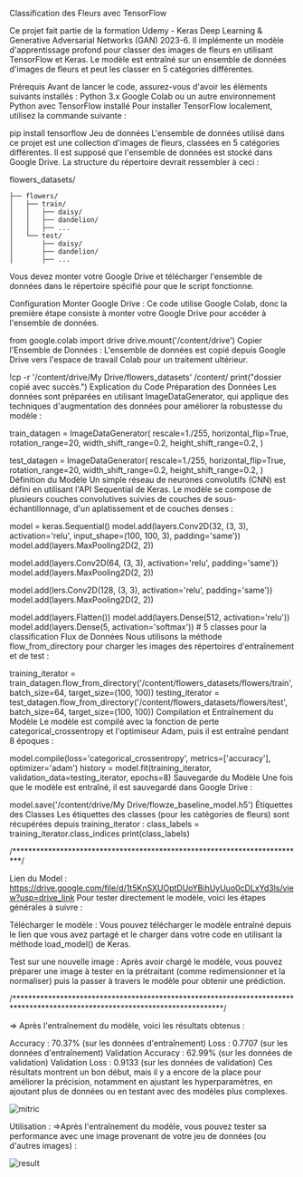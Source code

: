 Classification des Fleurs avec TensorFlow

Ce projet fait partie de la formation Udemy - Keras Deep Learning & Generative Adversarial Networks (GAN) 2023-6. Il implémente un modèle d'apprentissage profond pour classer des images de fleurs en utilisant TensorFlow et Keras. Le modèle est entraîné sur un ensemble de données d'images de fleurs et peut les classer en 5 catégories différentes.

Prérequis
Avant de lancer le code, assurez-vous d'avoir les éléments suivants installés :
Python 3.x
Google Colab ou un autre environnement Python avec TensorFlow installé
Pour installer TensorFlow localement, utilisez la commande suivante :


pip install tensorflow
Jeu de données
L'ensemble de données utilisé dans ce projet est une collection d'images de fleurs, classées en 5 catégories différentes. Il est supposé que l'ensemble de données est stocké dans Google Drive. La structure du répertoire devrait ressembler à ceci :


flowers_datasets/

    ├── flowers/
    │   ├── train/
    │   │   ├── daisy/
    │   │   ├── dandelion/
    │   │   ├── ...
    │   └── test/
    │       ├── daisy/
    │       ├── dandelion/
    │       ├── ...
    
Vous devez monter votre Google Drive et télécharger l'ensemble de données dans le répertoire spécifié pour que le script fonctionne.


Configuration
Monter Google Drive : Ce code utilise Google Colab, donc la première étape consiste à monter votre Google Drive pour accéder à l'ensemble de données.


from google.colab import drive
drive.mount('/content/drive')
Copier l'Ensemble de Données : L'ensemble de données est copié depuis Google Drive vers l'espace de travail Colab pour un traitement ultérieur.

!cp -r '/content/drive/My Drive/flowers_datasets' /content/
print("dossier copié avec succès.")
Explication du Code
Préparation des Données
Les données sont préparées en utilisant ImageDataGenerator, qui applique des techniques d'augmentation des données pour améliorer la robustesse du modèle :

train_datagen = ImageDataGenerator(
    rescale=1./255,
    horizontal_flip=True,
    rotation_range=20,
    width_shift_range=0.2,
    height_shift_range=0.2,
)

test_datagen = ImageDataGenerator(
    rescale=1./255,
    horizontal_flip=True,
    rotation_range=20,
    width_shift_range=0.2,
    height_shift_range=0.2,
)
Définition du Modèle
Un simple réseau de neurones convolutifs (CNN) est défini en utilisant l'API Sequential de Keras. Le modèle se compose de plusieurs couches convolutives suivies de couches de sous-échantillonnage, d'un aplatissement et de couches denses :


model = keras.Sequential()
model.add(layers.Conv2D(32, (3, 3), activation='relu', input_shape=(100, 100, 3), padding='same'))
model.add(layers.MaxPooling2D(2, 2))

model.add(layers.Conv2D(64, (3, 3), activation='relu', padding='same'))
model.add(layers.MaxPooling2D(2, 2))

model.add(lers.Conv2D(128, (3, 3), activation='relu', padding='same'))
model.add(layers.MaxPooling2D(2, 2))

model.add(layers.Flatten())
model.add(layers.Dense(512, activation='relu'))
model.add(layers.Dense(5, activation='softmax'))  # 5 classes pour la classification
Flux de Données
Nous utilisons la méthode flow_from_directory pour charger les images des répertoires d'entraînement et de test :


training_iterator = train_datagen.flow_from_directory('/content/flowers_datasets/flowers/train', batch_size=64, target_size=(100, 100))
testing_iterator = test_datagen.flow_from_directory('/content/flowers_datasets/flowers/test', batch_size=64, target_size=(100, 100))
Compilation et Entraînement du Modèle
Le modèle est compilé avec la fonction de perte categorical_crossentropy et l'optimiseur Adam, puis il est entraîné pendant 8 époques :


model.compile(loss='categorical_crossentropy', metrics=['accuracy'], optimizer='adam')
history = model.fit(training_iterator, validation_data=testing_iterator, epochs=8)
Sauvegarde du Modèle
Une fois que le modèle est entraîné, il est sauvegardé dans Google Drive :


model.save('/content/drive/My Drive/flowze_baseline_model.h5')
Étiquettes des Classes
Les étiquettes des classes (pour les catégories de fleurs) sont récupérées depuis training_iterator :
class_labels = training_iterator.class_indices
print(class_labels)

/**************************************************************************/

Lien du Model : https://drive.google.com/file/d/1t5KnSXUOptDUoYBihUyUuo0cDLxYd3ls/view?usp=drive_link
Pour tester directement le modèle, voici les étapes générales à suivre :

Télécharger le modèle : Vous pouvez télécharger le modèle entraîné depuis le lien que vous avez partagé et le charger dans votre code en utilisant la méthode load_model() de Keras.

Test sur une nouvelle image : Après avoir chargé le modèle, vous pouvez préparer une image à tester en la prétraitant (comme redimensionner et la normaliser) puis la passer à travers le modèle pour obtenir une prédiction.

/*****************************************************************************************************************************/

=> Après l'entraînement du modèle, voici les résultats obtenus :

Accuracy : 70.37% (sur les données d'entraînement)
Loss : 0.7707 (sur les données d'entraînement)
Validation Accuracy : 62.99% (sur les données de validation)
Validation Loss : 0.9133 (sur les données de validation)
Ces résultats montrent un bon début, mais il y a encore de la place pour améliorer la précision, notamment en ajustant les hyperparamètres, en ajoutant plus de données ou en testant avec des modèles plus complexes.

![mitric](https://github.com/user-attachments/assets/12a9f710-ddd2-421a-b13b-255bccdaa703)



Utilisation :
=>Après l'entraînement du modèle, vous pouvez tester sa performance avec une image provenant de votre jeu de données (ou d'autres images) : 

![result](https://github.com/user-attachments/assets/1111576b-c15f-405c-8db3-5c077c45c57c)
